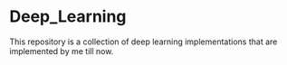 # Deep_Learning
This repository is a collection of deep learning implementations that are implemented by me till now.
